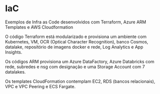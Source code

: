 # IaC
Exemplos de Infra as Code desenvolvidos com Terraform, Azure ARM Templates e AWS Cloudformation

O código Terraform está modularizado e provisiona um ambiente com Kubernetes, VM, OCR (Optical Character Recognition), 
banco Cosmos, datalake, repositório de imagens docker e rede, Log Analytics e App Insights.

Os códigos ARM provisiona um Azure DataFactory, Azure Databricks com rede, subredes e nsg com designação e uma Storage Account com 7 datalakes.

Os templates CloudFormation contemplam EC2, RDS (bancos relacionais), VPC e VPC Peering e ECS Fargate.
